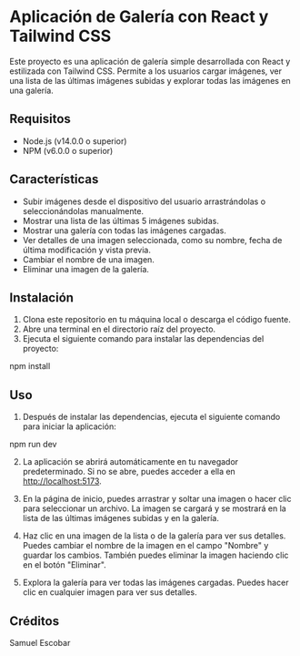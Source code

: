 # Aplicación de Galería con React y Tailwind CSS

Este proyecto es una aplicación de galería simple desarrollada con React y estilizada con Tailwind CSS. Permite a los usuarios cargar imágenes, ver una lista de las últimas imágenes subidas y explorar todas las imágenes en una galería.

## Requisitos

- Node.js (v14.0.0 o superior)
- NPM (v6.0.0 o superior)

## Características

- Subir imágenes desde el dispositivo del usuario arrastrándolas o seleccionándolas manualmente.
- Mostrar una lista de las últimas 5 imágenes subidas.
- Mostrar una galería con todas las imágenes cargadas.
- Ver detalles de una imagen seleccionada, como su nombre, fecha de última modificación y vista previa.
- Cambiar el nombre de una imagen.
- Eliminar una imagen de la galería.

## Instalación

1. Clona este repositorio en tu máquina local o descarga el código fuente.
2. Abre una terminal en el directorio raíz del proyecto.
3. Ejecuta el siguiente comando para instalar las dependencias del proyecto:

npm install


## Uso

1. Después de instalar las dependencias, ejecuta el siguiente comando para iniciar la aplicación:

npm run dev


2. La aplicación se abrirá automáticamente en tu navegador predeterminado. Si no se abre, puedes acceder a ella en [http://localhost:5173](http://localhost:5173).

3. En la página de inicio, puedes arrastrar y soltar una imagen o hacer clic para seleccionar un archivo. La imagen se cargará y se mostrará en la lista de las últimas imágenes subidas y en la galería.

4. Haz clic en una imagen de la lista o de la galería para ver sus detalles. Puedes cambiar el nombre de la imagen en el campo "Nombre" y guardar los cambios. También puedes eliminar la imagen haciendo clic en el botón "Eliminar".

5. Explora la galería para ver todas las imágenes cargadas. Puedes hacer clic en cualquier imagen para ver sus detalles.


## Créditos

Samuel Escobar
